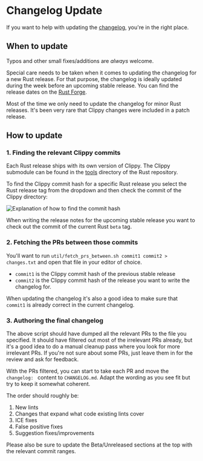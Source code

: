# Changelog Update

If you want to help with updating the [changelog][changelog], you're in the right place.

## When to update

Typos and other small fixes/additions are _always_ welcome.

Special care needs to be taken when it comes to updating the changelog for a new
Rust release. For that purpose, the changelog is ideally updated during the week
before an upcoming stable release. You can find the release dates on the [Rust
Forge][forge].

Most of the time we only need to update the changelog for minor Rust releases. It's
been very rare that Clippy changes were included in a patch release.

## How to update

### 1. Finding the relevant Clippy commits

Each Rust release ships with its own version of Clippy. The Clippy submodule can
be found in the [tools][tools] directory of the Rust repository.

To find the Clippy commit hash for a specific Rust release you select the Rust
release tag from the dropdown and then check the commit of the Clippy directory:

![Explanation of how to find the commit hash](https://user-images.githubusercontent.com/2042399/62846160-1f8b0480-bcce-11e9-9da8-7964ca034e7a.png)

When writing the release notes for the upcoming stable release you want to check
out the commit of the current Rust `beta` tag.

### 2. Fetching the PRs between those commits

You'll want to run `util/fetch_prs_between.sh commit1 commit2 > changes.txt`
and open that file in your editor of choice.

* `commit1` is the Clippy commit hash of the previous stable release
* `commit2` is the Clippy commit hash of the release you want to write the changelog for.

When updating the changelog it's also a good idea to make sure that `commit1` is
already correct in the current changelog.

### 3. Authoring the final changelog

The above script should have dumped all the relevant PRs to the file you
specified. It should have filtered out most of the irrelevant PRs
already, but it's a good idea to do a manual cleanup pass where you look for
more irrelevant PRs. If you're not sure about some PRs, just leave them in for
the review and ask for feedback.

With the PRs filtered, you can start to take each PR and move the
`changelog: ` content to `CHANGELOG.md`. Adapt the wording as you see fit but
try to keep it somewhat coherent.

The order should roughly be:

1. New lints
2. Changes that expand what code existing lints cover
3. ICE fixes
4. False positive fixes
5. Suggestion fixes/improvements

Please also be sure to update the Beta/Unreleased sections at the top with the
relevant commit ranges.

[changelog]: https://github.com/rust-lang/rust-clippy/blob/master/CHANGELOG.md
[forge]: https://forge.rust-lang.org/
[tools]: https://github.com/rust-lang/rust/tree/master/src/tools
